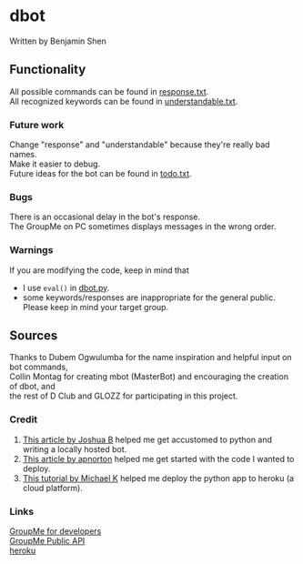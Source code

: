 # dbot
Written by Benjamin Shen

## Functionality
All possible commands can be found in [response.txt](dictionaries/response.txt).  
All recognized keywords can be found in [understandable.txt](dictionaries/understandable.txt).  

### Future work
Change "response" and "understandable" because they're really bad names.  
Make it easier to debug.  
Future ideas for the bot can be found in [todo.txt](developer/todo.txt).  

### Bugs
There is an occasional delay in the bot's response.  
The GroupMe on PC sometimes displays messages in the wrong order.  

### Warnings
If you are modifying the code, keep in mind that  
- I use `eval()` in [dbot.py](dbot.py).  
- some keywords/responses are inappropriate for the general public. Please keep in mind your target group.  

## Sources
Thanks to Dubem Ogwulumba for the name inspiration and helpful input on bot commands,  
Collin Montag for creating mbot (MasterBot) and encouraging the creation of dbot, and  
the rest of D Club and GLOZZ for participating in this project.

### Credit
1. [This article by Joshua B](http://sweb.uky.edu/~jtba252/index.php/2017/09/13/how-to-write-a-groupme-bot-using-python/) helped me get accustomed to python and writing a locally hosted bot.  
2. [This article by apnorton](http://www.apnorton.com/blog/2017/02/28/How-I-wrote-a-Groupme-Chatbot-in-24-hours/) helped me get started with the code I wanted to deploy.  
3. [This tutorial by Michael K](https://github.com/michaelkrukov/heroku-python-script) helped me deploy the python app to heroku (a cloud platform).  

### Links
[GroupMe for developers](https://dev.groupme.com)  
[GroupMe Public API](https://dev.groupme.com/docs/v3)  
[heroku](https://www.heroku.com)  
